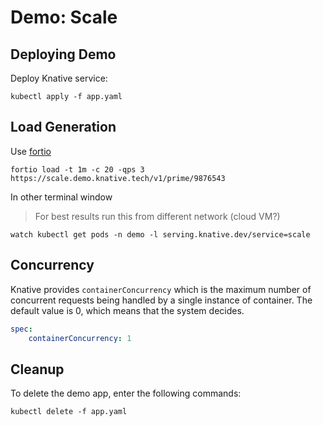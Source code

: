 # Demo: Scale

## Deploying Demo

Deploy Knative service:

```shell
kubectl apply -f app.yaml
```


## Load Generation

Use [fortio](https://github.com/fortio/fortio)

```shell
fortio load -t 1m -c 20 -qps 3 https://scale.demo.knative.tech/v1/prime/9876543
```

In other terminal window

> For best results run this from different network (cloud VM?)

```shell
watch kubectl get pods -n demo -l serving.knative.dev/service=scale
```

## Concurrency

Knative provides `containerConcurrency` which is the maximum number of concurrent requests being handled by a single instance of container. The default value is 0, which means that the system decides.

```yaml
spec:
    containerConcurrency: 1
```

## Cleanup

To delete the demo app, enter the following commands:

```
kubectl delete -f app.yaml
```
